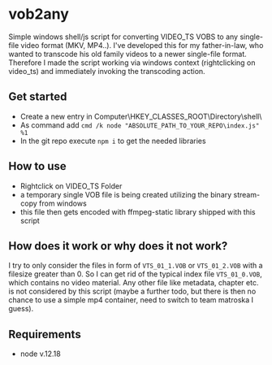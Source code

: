 # vob2any
Simple windows shell/js script for converting VIDEO_TS VOBS to any single-file video format (MKV, MP4..). I've developed this for my father-in-law, who wanted to transcode his old family videos to a newer single-file format. Therefore I made the script working via windows context (rightclicking on video_ts) and immediately invoking the transcoding action.

## Get started
- Create a new entry in Computer\HKEY_CLASSES_ROOT\Directory\shell\
- As command add `cmd /k node "ABSOLUTE_PATH_TO_YOUR_REPO\index.js" %1`
- In the git repo execute `npm i` to get the needed libraries

## How to use
- Rightclick on VIDEO_TS Folder
- a temporary single VOB file is being created utilizing the binary stream-copy from windows
- this file then gets encoded with ffmpeg-static library shipped with this script

## How does it work or why does it not work?
I try to only consider the files in form of `VTS_01_1.VOB` or `VTS_01_2.VOB` with a filesize greater than 0. So I can get rid of the typical index file `VTS_01_0.VOB`, which contains no video material. Any other file like metadata, chapter etc. is not considered by this script (maybe a further todo, but there is then no chance to use a simple mp4 container, need to switch to team matroska I guess).

## Requirements
- node v.12.18
